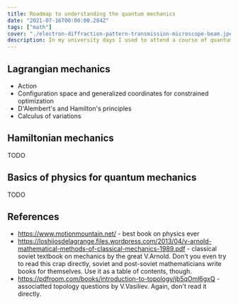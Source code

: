 ```yaml
---
title: Roadmap to understanding the quantum mechanics
date: "2021-07-16T00:00:00.284Z"
tags: ["math"]
cover: "./electron-diffraction-pattern-transmission-microscope-beam.jpeg"
description: In my university days I used to attend a course of quantum chemistry/mechanics, which was read in the typical post-soviet education style. All formalism, no essentials. As quantum computers are getting closer and closer to the reality by the day, I had a practical reason to finally improve my understanding of the theory. Here is my roadmap to understanding of quantum mechanics.
---
```


Lagrangian mechanics
--------------------
 - Action
 - Configuration space and generalized coordinates for constrained optimization
 - D'Alembert's and Hamilton's principles
 - Calculus of variations

Hamiltonian mechanics
---------------------
TODO

Basics of physics for quantum mechanics
---------------------------------------
TODO

References
----------
 - https://www.motionmountain.net/ - best book on physics ever
 - https://loshijosdelagrange.files.wordpress.com/2013/04/v-arnold-mathematical-methods-of-classical-mechanics-1989.pdf - classical soviet textbook on mechanics by the great V.Arnold. Don't you even try to read this crap directly, soviet and post-soviet mathematicians write books for themselves. Use it as a table of contents, though.
 - https://pdfroom.com/books/introduction-to-topology/jb5qOml6gxQ - associatted topology questions by V.Vasiliev. Again, don't read it directly.